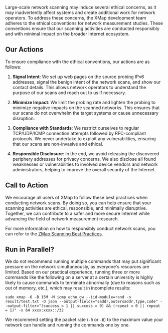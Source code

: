 Large-scale network scanning may induce several ethical concerns, as it may inadvertently affect systems and create additional work for network operators. To address these concerns, the XMap development team adheres to the ethical conventions for network measurement studies. These conventions ensure that our scanning activities are conducted responsibly and with minimal impact on the broader Internet ecosystem.

## Our Actions

To ensure compliance with the ethical conventions, our actions are as follows:

1. **Signal Intent**: We set up web pages on the source probing IPv6 addresses, signal the benign intent of the network scans, and show our contact details. This allows network operators to understand the purpose of our scans and reach out to us if necessary.

2. **Minimize Impact**: We limit the probing rate and lighten the probing to minimize negative impacts on the scanned networks. This ensures that our scans do not overwhelm the target systems or cause unnecessary disruption.

3. **Compliance with Standards**: We restrict ourselves to regular TCP/UDP/ICMP connection attempts followed by RFC-compliant protocols. We never undertake to exploit any vulnerabilities, ensuring that our scans are non-invasive and ethical.

4. **Responsible Disclosure**: In the end, we avoid releasing the discovered periphery addresses for privacy concerns. We also disclose all found weaknesses or vulnerabilities to involved device vendors and network administrators, helping to improve the overall security of the Internet.

## Call to Action

We encourage all users of XMap to follow these best practices when conducting network scans. By doing so, you can help ensure that your scanning activities are ethical, responsible, and minimally disruptive. Together, we can contribute to a safer and more secure Internet while advancing the field of network measurement research.

For more information on how to responsibly conduct network scans, you can refer to the [ZMap Scanning Best Practices](https://github.com/zmap/zmap/wiki/Scanning-Best-Practices).

## Run in Parallel?

We do not recommend running multiple commands that may put significant pressure on the network simultaneously, as everyone's resources are limited. Based on our practical experience, running three or more commands like the following on a server at a certain university is highly likely to cause commands to terminate abnormally (due to reasons such as out of memory, etc.), which may result in incomplete results:

```shell
sudo xmap -6 -B 15M -M icmp_echo_gw --iid-module=rand -o result/test.txt -O json --output-fields="saddr,outersaddr,type,code" --output-filter="(success = 1 || success = 0) && (repeat = 0 || repeat = 1)" -x 64 xxxx:xxxx::/32
```

We recommend setting the packet rate (`-R` or `-B`) to the maximum value your network can handle and running the commands one by one.